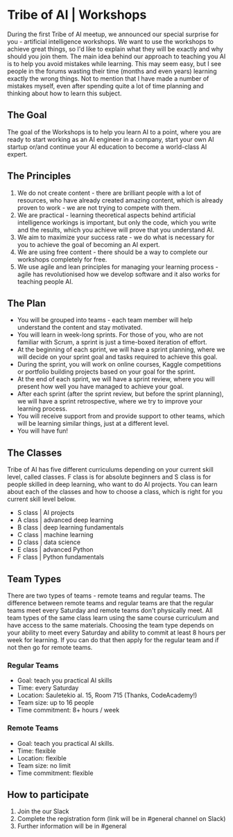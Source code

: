 # Tribe of AI | Workshops

During the first Tribe of AI meetup, we announced our special surprise for you - artificial intelligence workshops. We want to use the workshops to achieve great things, so I'd like to explain what they will be exactly and why should you join them. The main idea behind our approach to teaching you AI is to help you avoid mistakes while learning. This may seem easy, but I see people in the forums wasting their time (months and even years) learning exactly the wrong things. Not to mention that I have made a number of mistakes myself, even after spending quite a lot of time planning and thinking about how to learn this subject.

## The Goal

The goal of the Workshops is to help you learn AI to a point, where you are ready to start working as an AI engineer in a company, start your own AI startup or/and continue your AI education to become a world-class AI expert.

## The Principles

1. We do not create content - there are brilliant people with a lot of resources, who have already created amazing content, which is already proven to work - we are not trying to compete with them.
2. We are practical - learning theoretical aspects behind artificial intelligence workings is important, but only the code, which you write and the results, which you achieve will prove that you understand AI.
3. We aim to maximize your success rate - we do what is necessary for you to achieve the goal of becoming an AI expert.
4. We are using free content - there should be a way to complete our workshops completely for free.
5. We use agile and lean principles for managing your learning process - agile has revolutionised how we develop software and it also works for teaching people AI.

## The Plan

- You will be grouped into teams - each team member will help understand the content and stay motivated.
- You will learn in week-long sprints. For those of you, who are not familiar with Scrum, a sprint is just a time-boxed iteration of effort.
- At the beginning of each sprint, we will have a sprint planning, where we will decide on your sprint goal and tasks required to achieve this goal.
- During the sprint, you will work on online courses, Kaggle competitions or portfolio building projects based on your goal for the sprint.
- At the end of each sprint, we will have a sprint review, where you will present how well you have managed to achieve your goal.
- After each sprint (after the sprint review, but before the sprint planning), we will have a sprint retrospective, where we try to improve your learning process.
- You will receive support from and provide support to other teams, which will be learning similar things, just at a different level.
- You will have fun!

## The Classes

Tribe of AI has five different curriculums depending on your current skill level, called classes. F class is for absolute beginners and S class is for people skilled in deep learning, who want to do AI projects. You can learn about each of the classes and how to choose a class, which is right for you current skill level below.

- S class | AI projects
- A class | advanced deep learning
- B class | deep learning fundamentals
- C class | machine learning
- D class | data science
- E class | advanced Python
- F class | Python fundamentals

## Team Types

There are two types of teams - remote teams and regular teams. The difference between remote teams and regular teams are that the regular teams meet every Saturday and remote teams don't physically meet. All team types of the same class learn using the same course curriculum and have access to the same materials. Choosing the team type depends on your ability to meet every Saturday and ability to commit at least 8 hours per week for learning. If you can do that then apply for the regular team and if not then go for remote teams.

### Regular Teams

- Goal: teach you practical AI skills
- Time: every Saturday
- Location: Sauletekio al. 15, Room 715 (Thanks, CodeAcademy!)
- Team size: up to 16 people
- Time commitment: 8+ hours / week

### Remote Teams

- Goal: teach you practical AI skills.
- Time: flexible
- Location: flexible
- Team size: no limit
- Time commitment: flexible

## How to participate

1. Join the our Slack
1. Complete the registration form (link will be in #general channel on Slack)
1. Further information will be in #general
